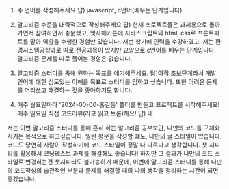 1. 주 언어를 작성해주세요
답) javascript, c언어(배우는 단계입니다)

2. 알고리즘 수준을 대략적으로 작성해주세요
답) 현재 프로젝트들은 과제용으로 돌아가면서 참여하면서 충분했고, 멋사해커톤에 자바스크립트와 html, css로 프론트파트를 맡아 역할을 수행한 경험만 있습니다. 저번 학기에 인력을 수강하였고, 저는 환경시스템공학과로 따로 전공과목이 있지만 교양으로 c언어를 배우는 단계입니다. 알고리즘 문제를 따로 풀어본 경험은 없습니다.

3. 알고리즘 스터디를 통해 원하는 목표를 얘기해주세요.
답)아직 초보단계라서 개발 언어에 대한 심도있는 이해를 목표로 스터디를 임하고 싶습니다. 또한 어려운 문제를 머리쓰고 해결하는 것을 좋아하기도 합니다.

4. 매주 월요일마다 '2024-00-00-홍길동' 폴더를 만들고 프로젝트를 시작해주세요! 매주 일요일 직접 코드리뷰(라고 읽고 토론)해요!
답) 네


저는 이번 알고리즘 스터디를 통해 흔히 하는 알고리즘 공부보단, 나만의 코드를 구체화 시키는 목적으로 하고싶습니다.
일반 평문을 작성할 떄도, 나만의 글 스타일이 있습니다. 코드도 당연히 사람이 작성하기에 코드 스타일이 정말 다 다르다고 생각합니다.
챗 지피티를 활용해서 코딩테스트 과제를 해결해도 좋습니다! 하지만 그 결과가 나만의 코드 스타일로 변경하는건 챗지피티도 불가능하기 때문에,
이번에 알고리즘 스터디를 통해 나만의 코드작성의 습관적인 부분과 문제를 해결할 때의 나의 생각을 정리하는 시간이 되면 좋겠습니다.
